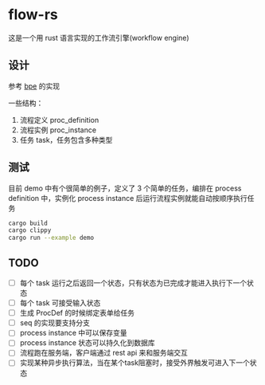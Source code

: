 # flow-rs

这是一个用 rust 语言实现的工作流引擎(workflow engine)

## 设计

参考 [bpe](https://github.com/synrc/bpe) 的实现

一些结构：

1. 流程定义 proc_definition
2. 流程实例 proc_instance
3. 任务 task，任务包含多种类型

## 测试

目前 demo 中有个很简单的例子，定义了 3 个简单的任务，编排在 process definition 中，实例化 process instance 后运行流程实例就能自动按顺序执行任务

```sh
cargo build
cargo clippy
cargo run --example demo
```

## TODO

- [ ] 每个 task 运行之后返回一个状态，只有状态为已完成才能进入执行下一个状态
- [ ] 每个 task 可接受输入状态
- [ ] 生成 ProcDef 的时候绑定表单给任务
- [ ] seq 的实现要支持分支
- [ ] process instance 中可以保存变量
- [ ] process instance 状态可以持久化到数据库
- [ ] 流程跑在服务端，客户端通过 rest api 来和服务端交互
- [ ] 实现某种异步执行算法，当在某个task阻塞时，接受外界触发可进入下一个状态
